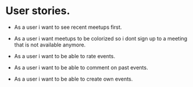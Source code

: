 # User stories.

- As a user i want to see recent meetups first.

- As a user i want meetups to be colorized so i dont sign up to a meeting that is  not  available anymore.

- As a user i want to be able to rate events.

- As a user i want to be able to comment on past events.

- As a user i want to be able to create own events.